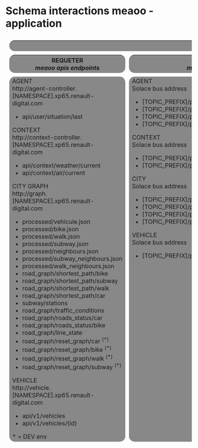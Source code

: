 # Schema interactions meaoo - application

 

<table style="border-collapse: separate; border-spacing: 10px;">
    <thead>
        <tr>
            <th colspan="3" style="border-radius: 15px; background-color: #888;"><div align="center">Votre App</div></th>
        </tr>
        <tr valign="top">
            <th style="border-radius: 15px; background-color: #888;">
                <div style="text-align:center;">REQUETER<br />
                <i>meaoo apis endpoints</i></div>
            </th>
            <th style="border-radius: 15px; background-color: #888;">
                <div style="text-align:center;">S'ABONNER<br />
                <i>meaoo events endpoints</i></div>
            </th>
            <th style="border-radius: 15px; background-color: #888;">
                <div style="text-align:center;">COMMANDER<br />
                <i>meaoo commands endpoints</i></div>
            </th>
        </tr>
    </thead>
    <tbody>
        <tr valign="top">
            <td style="border-radius: 15px; background-color: #888;">
                AGENT​<br />
                http://agent-controller.[NAMESPACE].xp65.renault-digital.com​<br />
                <ul>
                    <li>api/user/situation/last​</li>
                </ul>
                CONTEXT​<br />
                http://context-controller.[NAMESPACE].xp65.renault-digital.com​<br />
                <ul>
                    <li>api/context/weather/current​</li>
                    <li>api/context/air/current​</li>
                </ul>
                CITY GRAPH​<br />
                http://graph.[NAMESPACE].xp65.renault-digital.com<br />
                <ul>
                    <li>processed/vehicule.json​</li>
                    <li>processed/bike.json​</li>
                    <li>processed/walk.json​</li>
                    <li>processed/subway.json​</li>
                    <li>processed/neighbours.json​</li>
                    <li>processed/subway_neighbours.json​</li>
                    <li>processed/walk_neighbours.json​</li>
                    <li>road_graph/shortest_path/bike​</li>
                    <li>road_graph/shortest_path/subway​</li>
                    <li>road_graph/shortest_path/walk​</li>
                    <li>road_graph/shortest_path/car​</li>
                    <li>subway/stations​</li>
                    <li>road_graph/traffic_conditions​</li>
                    <li>road_graph/roads_status/car​</li>
                    <li>road_graph/roads_status/bike​</li>
                    <li>road_graph/line_state​</li>
                    <li>road_graph/reset_graph/car <sup>(*)</sup>​</li>
                    <li>road_graph/reset_graph/bike <sup>(*)</sup></li>
                    <li>road_graph/reset_graph/walk <sup>(*)</sup></li>
                    <li>road_graph/reset_graph/subway <sup>(*)</sup></li>
                </ul>
                VEHICLE<br />
                http://vehicle.[NAMESPACE].xp65.renault-digital.com​<br />
                <ul>
                    <li>api/v1/vehicles</li>
                    <li>api/v1/vehicles/{id}</li>
                </ul>
                * = DEV env​
            </td>
            <td style="border-radius: 15px; background-color: #888;">
                AGENT​<br />
                Solace bus address<br />
                <ul>
                    <li>[TOPIC_PREFIX]/prod/user/situation​</li>
                    <li>[TOPIC_PREFIX]/prod/user/mission</li>
                    <li>[TOPIC_PREFIX]/prod/user/objective-reached</li>
                    <li>[TOPIC_PREFIX]/prod/user/status</li>
                </ul>
                CONTEXT​<br />
                Solace bus address<br />
                <ul>
                    <li>[TOPIC_PREFIX]/prod/context/change/weather</li>
                    <li>[TOPIC_PREFIX]/prod/context/change/air</li>
                </ul>
                CITY<br />
                Solace bus address<br />
                <ul>
                    <li>[TOPIC_PREFIX]/prod/environment/change/roads_status​</li>
                    <li>[TOPIC_PREFIX]/prod/environment/change/lines_state​</li>
                    <li>[TOPIC_PREFIX]/prod/environment/change/traffic_conditions​</li>
                    <li>[TOPIC_PREFIX]/prod/environment/change/breakdown</li>
                </ul>
                VEHICLE<br />
                Solace bus address<br />
                <ul>
                    <li>[TOPIC_PREFIX]/prod/{id}/status/attitude​</li>
                </ul>
            </td>
            <td style="border-radius: 15px; background-color: #888;">
                AGENT​<br />
                Solace bus address<br />
                <ul>
                    <li>[TOPIC_PREFIX]/prod/user/path</li>
                    <li>[TOPIC_PREFIX]/prod/user/path-to-target <sup>(*)</sup></li>
                </ul>
                CITY<br />
                Solace bus address<br />
                <ul>
                    <li>[TOPIC_PREFIX]/prod/city/reset <sup>(*)</sup></li>
                    <li>[TOPIC_PREFIX]/prod/city/morph/traffic_conditions <sup>(*)</sup></li>
                    <li>[TOPIC_PREFIX]/prod/city/morph/lines_state <sup>(*)</sup></li>
                    <li>[TOPIC_PREFIX]/prod/city/morph/roads_status <sup>(*)</sup></li>
                * = DEV env​
                </ul>
            </td>
        </tr>
    </tbody>
</table>
